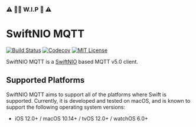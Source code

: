 ### ⚠️ 👷‍♂️ W.I.P 🚧 ⚠️
# SwiftNIO MQTT
[![Build Status][build-badge]][build-link] [![Codecov][codecov-badge]][codecov-link] [![MIT License][license-badge]](LICENSE)

SwiftNIO MQTT is a [SwiftNIO](https://github.com/apple/swift-nio) based MQTT v5.0 client.

[version-badge]:  https://img.shields.io/pypi/v/thefuck.svg?label=version
[version-link]:   https://pypi.python.org/pypi/thefuck/
[build-badge]:    https://github.com/bofeizhu/swift-nio-mqtt/workflows/Build/badge.svg?branch=master
[build-link]:     https://github.com/bofeizhu/swift-nio-mqtt/actions?query=branch%3Amaster
[codecov-badge]:  https://codecov.io/gh/bofeizhu/swift-nio-mqtt/branch/master/graph/badge.svg
[codecov-link]:   https://codecov.io/gh/bofeizhu/swift-nio-mqtt
[license-badge]:  https://img.shields.io/badge/license-MIT-007EC7.svg

## Supported Platforms

SwiftNIO MQTT aims to support all of the platforms where Swift is supported. Currently, it is developed and tested on macOS, and is known to support the following operating system versions:

* iOS 12.0+ / macOS 10.14+ / tvOS 12.0+ / watchOS 6.0+
